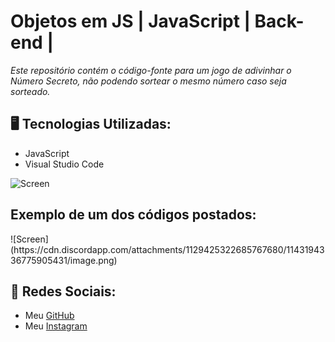 # Objetos em JS | JavaScript | Back-end |


<p><em>Este repositório contém o código-fonte para um jogo de adivinhar o Número Secreto, não podendo sortear o mesmo número caso seja sorteado.</em></p>

<h2>🖥️ Tecnologias Utilizadas:</h2>
  <ul>
      <li>JavaScript</li>
      <li>Visual Studio Code</li>
   </ul>

![Screen](https://cdn.discordapp.com/attachments/1129425322685767680/1143194336775905431/image.png)


<h2>Exemplo de um dos códigos postados:</h2>
![Screen](https://cdn.discordapp.com/attachments/1129425322685767680/1143194336775905431/image.png)

 ## 📱 Redes Sociais:
* Meu [GitHub](https://github.com/ViniciusTunes)
* Meu [Instagram](https://www.instagram.com/yng.Vinicius/)
